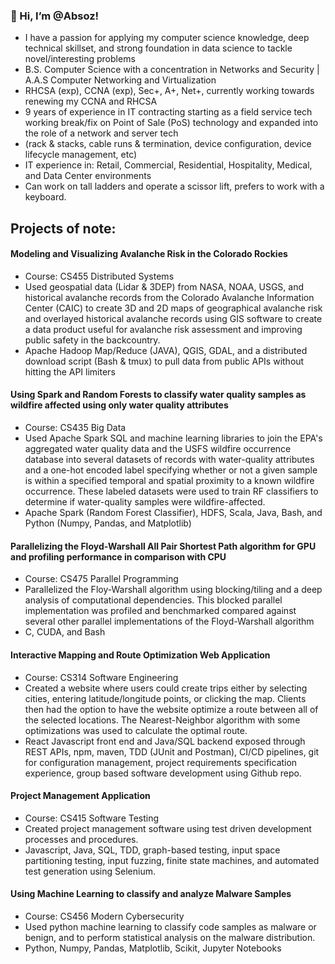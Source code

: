 ### 👋 Hi, I’m @Absoz! 
- I have a passion for applying my computer science knowledge, deep technical skillset, and strong foundation in data science to tackle novel/interesting problems
- B.S. Computer Science with a concentration in Networks and Security | A.A.S Computer Networking and Virtualization
- RHCSA (exp), CCNA (exp), Sec+, A+, Net+, currently working towards renewing my CCNA and RHCSA
- 9 years of experience in IT contracting starting as a field service tech working break/fix on Point of Sale (PoS) technology and expanded into the role of a network and server tech
 - (rack & stacks, cable runs & termination, device configuration, device lifecycle management, etc)
 - IT experience in: Retail, Commercial, Residential, Hospitality, Medical, and Data Center environments
 - Can work on tall ladders and operate a scissor lift, prefers to work with a keyboard.
   
## Projects of note:

#### Modeling and Visualizing Avalanche Risk in the Colorado Rockies
  - Course: CS455 Distributed Systems
  - Used geospatial data (Lidar & 3DEP) from NASA, NOAA, USGS, and historical avalanche records from the Colorado Avalanche Information Center (CAIC) to create 3D and 2D maps of geographical avalanche risk and overlayed historical avalanche records using GIS software to create a data product useful for avalanche risk assessment and improving public safety in the backcountry.
  - Apache Hadoop Map/Reduce (JAVA), QGIS, GDAL, and a distributed download script (Bash & tmux) to pull data from public APIs without hitting the API limiters
#### Using Spark and Random Forests to classify water quality samples as wildfire affected using only water quality attributes
  - Course: CS435 Big Data
  - Used Apache Spark SQL and machine learning libraries to join the EPA's aggregated water quality data and the USFS wildfire occurrence database into several datasets of records with water-quality attributes and a one-hot encoded label specifying whether or not a given sample is within a specified temporal and spatial proximity to a known wildfire occurrence. These labeled datasets were used to train RF classifiers to determine if water-quality samples were wildfire-affected.
  - Apache Spark (Random Forest Classifier), HDFS, Scala, Java, Bash, and Python (Numpy, Pandas, and Matplotlib) 
#### Parallelizing the Floyd-Warshall All Pair Shortest Path algorithm for GPU and profiling performance in comparison with CPU
  - Course: CS475 Parallel Programming
  - Parallelized the Floy-Warshall algorithm using blocking/tiling and a deep analysis of computational dependencies. This blocked parallel implementation was profiled and benchmarked compared against several other parallel implementations of the Floyd-Warshall algorithm 
  - C, CUDA, and Bash 
#### Interactive Mapping and Route Optimization Web Application
  - Course: CS314 Software Engineering
  - Created a website where users could create trips either by selecting cities, entering latitude/longitude points, or clicking the map. Clients then had the option to have the website optimize a route between all of the selected locations. The Nearest-Neighbor algorithm with some optimizations was used to calculate the optimal route.
  - React Javascript front end and Java/SQL backend exposed through REST APIs, npm, maven, TDD (JUnit and Postman), CI/CD pipelines, git for configuration management, project requirements specification experience, group based software development using Github repo.
#### Project Management Application
  - Course: CS415 Software Testing
  - Created project management software using test driven development processes and procedures.
  - Javascript, Java, SQL, TDD, graph-based testing, input space partitioning testing, input fuzzing, finite state machines, and automated test generation using Selenium. 
#### Using Machine Learning to classify and analyze Malware Samples
  - Course: CS456 Modern Cybersecurity
  - Used python machine learning to classify code samples as malware or benign, and to perform statistical analysis on the malware distribution.
  - Python, Numpy, Pandas, Matplotlib, Scikit, Jupyter Notebooks
